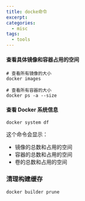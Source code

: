 ```yaml
---
title: docke命令
excerpt: 
categories:
  - misc
tags:
  - tools
---
```


#### 查看具体镜像和容器占用的空间

```shell
# 查看所有镜像的大小
docker images

# 查看所有容器的大小
docker ps -a --size
```

#### 查看 Docker 系统信息

```shell
docker system df
```

这个命令会显示：

* 镜像的总数和占用的空间
* 容器的总数和占用的空间
* 卷的总数和占用的空间


### 清理构建缓存

```shell
docker builder prune
```
